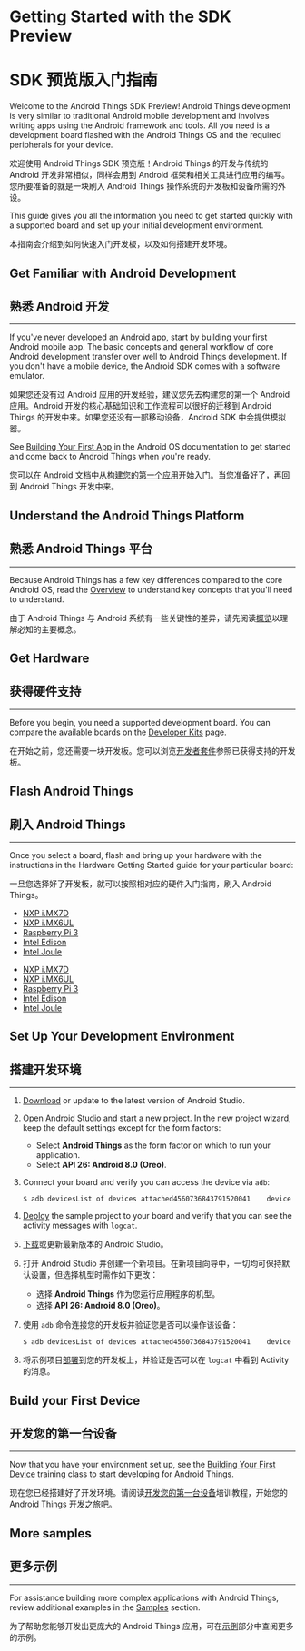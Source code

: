 # Getting Started with the SDK Preview

# SDK 预览版入门指南

Welcome to the Android Things SDK Preview! Android Things development is very similar to traditional Android mobile development and involves writing apps using the Android framework and tools. All you need is a development board flashed with the Android Things OS and the required peripherals for your device.

欢迎使用 Android Things SDK 预览版！Android Things 的开发与传统的 Android 开发非常相似，同样会用到 Android 框架和相关工具进行应用的编写。您所要准备的就是一块刷入 Android Things 操作系统的开发板和设备所需的外设。

This guide gives you all the information you need to get started quickly with a supported board and set up your initial development environment.

本指南会介绍到如何快速入门开发板，以及如何搭建开发环境。

## Get Familiar with Android Development

## 熟悉 Android 开发

* * *

If you've never developed an Android app, start by building your first Android mobile app. The basic concepts and general workflow of core Android development transfer over well to Android Things development. If you don't have a mobile device, the Android SDK comes with a software emulator.

如果您还没有过 Android 应用的开发经验，建议您先去构建您的第一个 Android 应用。Android 开发的核心基础知识和工作流程可以很好的迁移到 Android Things 的开发中来。如果您还没有一部移动设备，Android SDK 中会提供模拟器。

See [Building Your First App](https://developer.android.google.cn/training/basics/firstapp/index.html) in the Android OS documentation to get started and come back to Android Things when you're ready.

您可以在 Android 文档中从[构建您的第一个应用](https://developer.android.google.cn/training/basics/firstapp/index.html)开始入门。当您准备好了，再回到 Android Things 开发中来。

## Understand the Android Things Platform

## 熟悉 Android Things 平台

* * *

Because Android Things has a few key differences compared to the core Android OS, read the [Overview](https://developer.android.google.cn/things/sdk/index.html) to understand key concepts that you'll need to understand.

由于 Android Things 与 Android 系统有一些关键性的差异，请先阅读[概览](https://developer.android.google.cn/things/sdk/index.html)以理解必知的主要概念。

## Get Hardware

## 获得硬件支持

* * *

Before you begin, you need a supported development board. You can compare the available boards on the [Developer Kits](https://developer.android.google.cn/things/hardware/developer-kits.html) page.

在开始之前，您还需要一块开发板。您可以浏览[开发者套件](https://developer.android.google.cn/things/hardware/developer-kits.html)参照已获得支持的开发板。

## Flash Android Things

## 刷入 Android Things

* * *

Once you select a board, flash and bring up your hardware with the instructions in the Hardware Getting Started guide for your particular board:

一旦您选择好了开发板，就可以按照相对应的硬件入门指南，刷入 Android Things。

*   [NXP i.MX7D](https://developer.android.google.cn/things/hardware/imx7d.html)
*   [NXP i.MX6UL](https://developer.android.google.cn/things/hardware/imx6ul.html)
*   [Raspberry Pi 3](https://developer.android.google.cn/things/hardware/raspberrypi.html)
*   [Intel Edison](https://developer.android.google.cn/things/hardware/edison.html)
*   [Intel Joule](https://developer.android.google.cn/things/hardware/joule.html)





- [NXP i.MX7D](https://developer.android.google.cn/things/hardware/imx7d.html)
- [NXP i.MX6UL](https://developer.android.google.cn/things/hardware/imx6ul.html)
- [Raspberry Pi 3](https://developer.android.google.cn/things/hardware/raspberrypi.html)
- [Intel Edison](https://developer.android.google.cn/things/hardware/edison.html)
- [Intel Joule](https://developer.android.google.cn/things/hardware/joule.html)

## Set Up Your Development Environment

## 搭建开发环境

* * *

1.  [Download](https://developer.android.google.cn/studio/index.html) or update to the latest version of Android Studio.

2.  Open Android Studio and start a new project. In the new project wizard, keep the default settings except for the form factors:
    *   Select **Android Things** as the form factor on which to run your application.
    *   Select **API 26: Android 8.0 (Oreo)**.

3.  Connect your board and verify you can access the device via `adb`:

        $ adb devicesList of devices attached4560736843791520041    device

4.  [Deploy](https://developer.android.google.cn/studio/run/index.html) the sample project to your board and verify that you can see the activity messages with `logcat`.



1. [下载](https://developer.android.google.cn/studio/index.html)或更新最新版本的 Android Studio。
2. 打开 Android Studio 并创建一个新项目。在新项目向导中，一切均可保持默认设置，但选择机型时需作如下更改：
    *   选择 **Android Things** 作为您运行应用程序的机型。
    *   选择 **API 26: Android 8.0 (Oreo)**。
3.  使用 `adb` 命令连接您的开发板并验证您是否可以操作该设备：

        $ adb devicesList of devices attached4560736843791520041    device

4.  将示例项目[部署](https://developer.android.google.cn/studio/run/index.html)到您的开发板上，并验证是否可以在 `logcat` 中看到 Activity 的消息。

## Build your First Device

## 开发您的第一台设备

* * *

Now that you have your environment set up, see the [Building Your First Device](https://developer.android.google.cn/things/training/first-device/index.html) training class to start developing for Android Things.

现在您已经搭建好了开发环境。请阅读[开发您的第一台设备](https://developer.android.google.cn/things/training/first-device/index.html)培训教程，开始您的 Android Things 开发之旅吧。

## More samples

## 更多示例

* * *

For assistance building more complex applications with Android Things, review additional examples in the [Samples](https://developer.android.google.cn/things/sdk/samples.html) section.

为了帮助您能够开发出更庞大的 Android Things 应用，可在[示例](https://developer.android.google.cn/things/sdk/samples.html)部分中查阅更多的示例。

